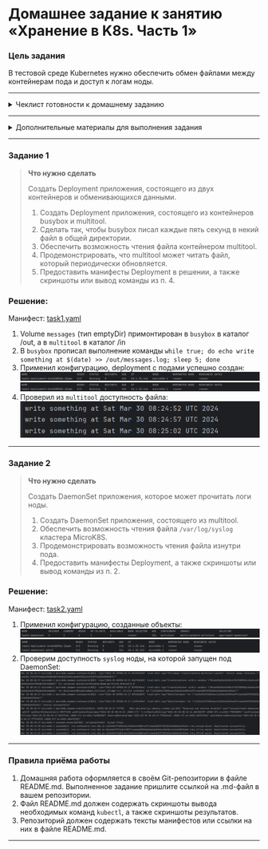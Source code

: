 # Домашнее задание к занятию «Хранение в K8s. Часть 1»

### Цель задания

В тестовой среде Kubernetes нужно обеспечить обмен файлами между контейнерам пода и доступ к логам ноды.

------

<details>
<summary>Чеклист готовности к домашнему заданию</summary>

1. Установленное K8s-решение (например, MicroK8S).
2. Установленный локальный kubectl.
3. Редактор YAML-файлов с подключенным GitHub-репозиторием.

</details>

------

<details>
<summary>Дополнительные материалы для выполнения задания</summary>

1. [Инструкция по установке MicroK8S](https://microk8s.io/docs/getting-started).
2. [Описание Volumes](https://kubernetes.io/docs/concepts/storage/volumes/).
3. [Описание Multitool](https://github.com/wbitt/Network-MultiTool).

</details>

------

### Задание 1 

> **Что нужно сделать**
> 
> Создать Deployment приложения, состоящего из двух контейнеров и обменивающихся данными.
> 
> 1. Создать Deployment приложения, состоящего из контейнеров busybox и multitool.
> 2. Сделать так, чтобы busybox писал каждые пять секунд в некий файл в общей директории.
> 3. Обеспечить возможность чтения файла контейнером multitool.
> 4. Продемонстрировать, что multitool может читать файл, который периодически обновляется.
> 5. Предоставить манифесты Deployment в решении, а также скриншоты или вывод команды из п. 4.

### Решение:

Манифест: [task1.yaml](task1.yaml)

1. Volume `messages` (тип emptyDir) примонтирован в `busybox` в каталог /out, а в `multitool` в каталог /in
2. В `busybox` прописал выполнение команды `while true; do echo write something at $(date) >> /out/messages.log; sleep 5; done`
3. Применил конфигурацию, deployment с подами успешно создан:
![](img/01.png)
![](img/01-1.png)
4. Проверил из `multitool` доступность файла:
![](img/02.png)

------

### Задание 2

> **Что нужно сделать**
> 
> Создать DaemonSet приложения, которое может прочитать логи ноды.
> 
> 1. Создать DaemonSet приложения, состоящего из multitool.
> 2. Обеспечить возможность чтения файла `/var/log/syslog` кластера MicroK8S.
> 3. Продемонстрировать возможность чтения файла изнутри пода.
> 4. Предоставить манифесты Deployment, а также скриншоты или вывод команды из п. 2.

### Решение:

Манифест: [task2.yaml](task2.yaml)

1. Применил конфигурацию, созданные объекты:
![](img/03-1.png)
![](img/03.png)
2. Проверим доступность `syslog` ноды, на которой запущен под DaemonSet:
![](img/04.png)

------

### Правила приёма работы

1. Домашняя работа оформляется в своём Git-репозитории в файле README.md. Выполненное задание пришлите ссылкой на .md-файл в вашем репозитории.
2. Файл README.md должен содержать скриншоты вывода необходимых команд `kubectl`, а также скриншоты результатов.
3. Репозиторий должен содержать тексты манифестов или ссылки на них в файле README.md.

------